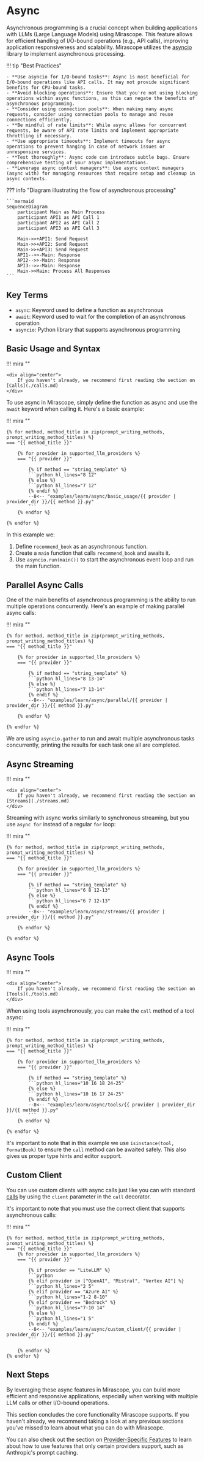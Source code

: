 # Async

Asynchronous programming is a crucial concept when building applications with LLMs (Large Language Models) using Mirascope. This feature allows for efficient handling of I/O-bound operations (e.g., API calls), improving application responsiveness and scalability. Mirascope utilizes the [asyncio](https://docs.python.org/3/library/asyncio.html) library to implement asynchronous processing.

!!! tip "Best Practices"

    - **Use asyncio for I/O-bound tasks**: Async is most beneficial for I/O-bound operations like API calls. It may not provide significant benefits for CPU-bound tasks.
    - **Avoid blocking operations**: Ensure that you're not using blocking operations within async functions, as this can negate the benefits of asynchronous programming.
    - **Consider using connection pools**: When making many async requests, consider using connection pools to manage and reuse connections efficiently.
    - **Be mindful of rate limits**: While async allows for concurrent requests, be aware of API rate limits and implement appropriate throttling if necessary.
    - **Use appropriate timeouts**: Implement timeouts for async operations to prevent hanging in case of network issues or unresponsive services.
    - **Test thoroughly**: Async code can introduce subtle bugs. Ensure comprehensive testing of your async implementations.
    - **Leverage async context managers**: Use async context managers (async with) for managing resources that require setup and cleanup in async contexts.

??? info "Diagram illustrating the flow of asynchronous processing"

    ```mermaid
    sequenceDiagram
        participant Main as Main Process
        participant API1 as API Call 1
        participant API2 as API Call 2
        participant API3 as API Call 3

        Main->>+API1: Send Request
        Main->>+API2: Send Request
        Main->>+API3: Send Request
        API1-->>-Main: Response
        API2-->>-Main: Response
        API3-->>-Main: Response
        Main->>Main: Process All Responses
    ```

## Key Terms

- `async`: Keyword used to define a function as asynchronous
- `await`: Keyword used to wait for the completion of an asynchronous operation
- `asyncio`: Python library that supports asynchronous programming

## Basic Usage and Syntax

!!! mira ""

    <div align="center">
        If you haven't already, we recommend first reading the section on [Calls](./calls.md)
    </div>

To use async in Mirascope, simply define the function as async and use the `await` keyword when calling it. Here's a basic example:

!!! mira ""

    {% for method, method_title in zip(prompt_writing_methods, prompt_writing_method_titles) %}
    === "{{ method_title }}"

        {% for provider in supported_llm_providers %}
        === "{{ provider }}"

            {% if method == "string_template" %}
            ```python hl_lines="8 12"
            {% else %}
            ```python hl_lines="7 12"
            {% endif %}
            --8<-- "examples/learn/async/basic_usage/{{ provider | provider_dir }}/{{ method }}.py"
            ```
        {% endfor %}

    {% endfor %}

In this example we:

1. Define `recommend_book` as an asynchronous function.
2. Create a `main` function that calls `recommend_book` and awaits it.
3. Use `asyncio.run(main())` to start the asynchronous event loop and run the main function.

## Parallel Async Calls

One of the main benefits of asynchronous programming is the ability to run multiple operations concurrently. Here's an example of making parallel async calls:

!!! mira ""

    {% for method, method_title in zip(prompt_writing_methods, prompt_writing_method_titles) %}
    === "{{ method_title }}"

        {% for provider in supported_llm_providers %}
        === "{{ provider }}"

            {% if method == "string_template" %}
            ```python hl_lines="8 13-14"
            {% else %}
            ```python hl_lines="7 13-14"
            {% endif %}
            --8<-- "examples/learn/async/parallel/{{ provider | provider_dir }}/{{ method }}.py"
            ```
        {% endfor %}

    {% endfor %}

We are using `asyncio.gather` to run and await multiple asynchronous tasks concurrently, printing the results for each task one all are completed.

## Async Streaming

!!! mira ""

    <div align="center">
        If you haven't already, we recommend first reading the section on [Streams](./streams.md)
    </div>

Streaming with async works similarly to synchronous streaming, but you use `async for` instead of a regular `for` loop:

!!! mira ""

    {% for method, method_title in zip(prompt_writing_methods, prompt_writing_method_titles) %}
    === "{{ method_title }}"

        {% for provider in supported_llm_providers %}
        === "{{ provider }}"

            {% if method == "string_template" %}
            ```python hl_lines="6 8 12-13"
            {% else %}
            ```python hl_lines="6 7 12-13"
            {% endif %}
            --8<-- "examples/learn/async/streams/{{ provider | provider_dir }}/{{ method }}.py"
            ```
        {% endfor %}

    {% endfor %}

## Async Tools

!!! mira ""

    <div align="center">
        If you haven't already, we recommend first reading the section on [Tools](./tools.md)
    </div>

When using tools asynchronously, you can make the `call` method of a tool async:

!!! mira ""

    {% for method, method_title in zip(prompt_writing_methods, prompt_writing_method_titles) %}
    === "{{ method_title }}"

        {% for provider in supported_llm_providers %}
        === "{{ provider }}"

            {% if method == "string_template" %}
            ```python hl_lines="10 16 18 24-25"
            {% else %}
            ```python hl_lines="10 16 17 24-25"
            {% endif %}
            --8<-- "examples/learn/async/tools/{{ provider | provider_dir }}/{{ method }}.py"
            ```
        {% endfor %}

    {% endfor %}

It's important to note that in this example we use `isinstance(tool, FormatBook)` to ensure the `call` method can be awaited safely. This also gives us proper type hints and editor support.

## Custom Client

You can use custom clients with async calls just like you can with standard [calls](./calls.md#custom-client) by using the `client` parameter in the `call` decorator.

It's important to note that you must use the correct client that supports asynchronous calls:

!!! mira ""

    {% for method, method_title in zip(prompt_writing_methods, prompt_writing_method_titles) %}
    === "{{ method_title }}"
        {% for provider in supported_llm_providers %}
        === "{{ provider }}"

            {% if provider == "LiteLLM" %}
            ```python
            {% elif provider in ["OpenAI", "Mistral", "Vertex AI"] %}
            ```python hl_lines="2 5"
            {% elif provider == "Azure AI" %}
            ```python hl_lines="1-2 8-10"
            {% elif provider == "Bedrock" %}
            ```python hl_lines="7-10 14"
            {% else %}
            ```python hl_lines="1 5"
            {% endif %}
            --8<-- "examples/learn/async/custom_client/{{ provider | provider_dir }}/{{ method }}.py"
            ```

        {% endfor %}
    {% endfor %}

## Next Steps

By leveraging these async features in Mirascope, you can build more efficient and responsive applications, especially when working with multiple LLM calls or other I/O-bound operations.

This section concludes the core functionality Mirascope supports. If you haven't already, we recommend taking a look at any previous sections you've missed to learn about what you can do with Mirascope.

You can also check out the section on [Provider-Specific Features](./provider_specific_features.md) to learn about how to use features that only certain providers support, such as Anthropic's prompt caching.
